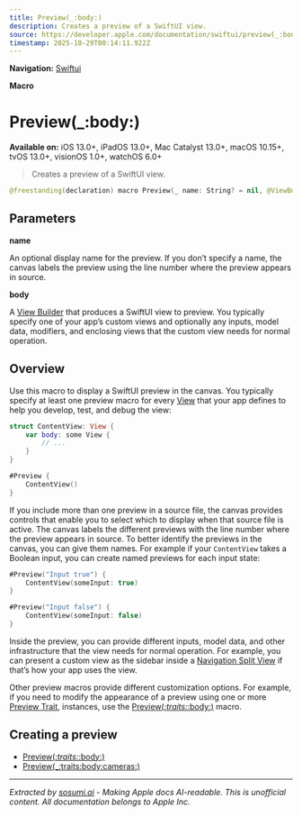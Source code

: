 ```yaml
---
title: Preview(_:body:)
description: Creates a preview of a SwiftUI view.
source: https://developer.apple.com/documentation/swiftui/preview(_:body:)
timestamp: 2025-10-29T00:14:11.922Z
---
```


**Navigation:** [Swiftui](/documentation/swiftui)

**Macro**

# Preview(_:body:)

**Available on:** iOS 13.0+, iPadOS 13.0+, Mac Catalyst 13.0+, macOS 10.15+, tvOS 13.0+, visionOS 1.0+, watchOS 6.0+

> Creates a preview of a SwiftUI view.

```swift
@freestanding(declaration) macro Preview(_ name: String? = nil, @ViewBuilder body: @escaping @MainActor () -> any View)
```

## Parameters

**name**

An optional display name for the preview. If you don’t specify a name, the canvas labels the preview using the line number where the preview appears in source.



**body**

A [View Builder](/documentation/swiftui/viewbuilder) that produces a SwiftUI view to preview. You typically specify one of your app’s custom views and optionally any inputs, model data, modifiers, and enclosing views that the custom view needs for normal operation.



## Overview

Use this macro to display a SwiftUI preview in the canvas. You typically specify at least one preview macro for every [View](/documentation/swiftui/view) that your app defines to help you develop, test, and debug the view:

```swift
struct ContentView: View {
    var body: some View {
        // ...
    }
}

#Preview {
    ContentView()
}
```

If you include more than one preview in a source file, the canvas provides controls that enable you to select which to display when that source file is active. The canvas labels the different previews with the line number where the preview appears in source. To better identify the previews in the canvas, you can give them names. For example if your `ContentView` takes a Boolean input, you can create named previews for each input state:

```swift
#Preview("Input true") {
    ContentView(someInput: true)
}

#Preview("Input false") {
    ContentView(someInput: false)
}
```

Inside the preview, you can provide different inputs, model data, and other infrastructure that the view needs for normal operation. For example, you can present a custom view as the sidebar inside a [Navigation Split View](/documentation/swiftui/navigationsplitview) if that’s how your app uses the view.

Other preview macros provide different customization options. For example, if you need to modify the appearance of a preview using one or more [Preview Trait](/documentation/DeveloperToolsSupport/PreviewTrait), instances, use the [Preview(_:traits:_:body:)](/documentation/swiftui/preview(_:traits:_:body:)) macro.

## Creating a preview

- [Preview(_:traits:_:body:)](/documentation/swiftui/preview(_:traits:_:body:))
- [Preview(_:traits:body:cameras:)](/documentation/swiftui/preview(_:traits:body:cameras:))

---

*Extracted by [sosumi.ai](https://sosumi.ai) - Making Apple docs AI-readable.*
*This is unofficial content. All documentation belongs to Apple Inc.*
